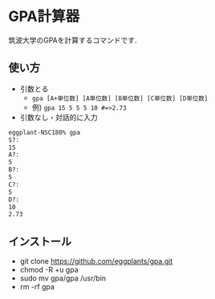# GPA計算器
筑波大学のGPAを計算するコマンドです.
## 使い方
- 引数とる
  - `gpa [A+単位数] [A単位数] [B単位数] [C単位数] [D単位数]`
  - 例) `gpa 15 5 5 5 10 #=>2.73`
- 引数なし・対話的に入力
```sh
eggplant-NSC180% gpa
S?:
15
A?:
5
B?:
5
C?:
5
D?:
10
2.73
```
## インストール
- git clone https://github.com/eggplants/gpa.git
- chmod -R +u gpa
- sudo mv gpa/gpa /usr/bin
- rm -rf gpa
